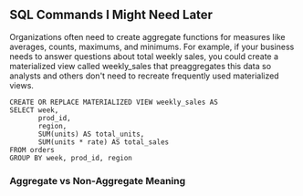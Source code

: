 ## SQL Commands I Might Need Later

Organizations often need to create aggregate functions for measures like averages, counts, maximums, and minimums. For example, if your business needs to answer questions about total weekly sales, you could create a materialized view called weekly_sales that preaggregates this data so analysts and others don't need to recreate frequently used materialized views.

```
CREATE OR REPLACE MATERIALIZED VIEW weekly_sales AS
SELECT week,
       prod_id,
       region,
       SUM(units) AS total_units,
       SUM(units * rate) AS total_sales
FROM orders
GROUP BY week, prod_id, region
```

### Aggregate vs Non-Aggregate Meaning


